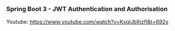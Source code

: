 ### Spring Boot 3 - JWT Authentication and Authorisation
Youtube: https://www.youtube.com/watch?v=KxqlJblhzfI&t=692s